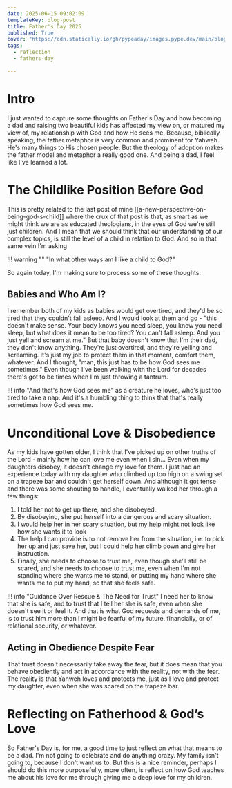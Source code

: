 ```yaml
---
date: 2025-06-15 09:02:09
templateKey: blog-post
title: Father's Day 2025
published: True
cover: "https://cdn.statically.io/gh/pypeaday/images.pype.dev/main/blog-media/20250615180524_3adc14dd.png"
tags:
  - reflection
  - fathers-day

---
```


# Intro

I just wanted to capture some thoughts on Father's
Day and how becoming a dad and raising two beautiful kids has affected my view
on, or matured my view of, my relationship with God and how He sees me.
Because, biblically speaking, the father metaphor is very common and prominent
for Yahweh. He's many things to His chosen people. But the theology of adoption
makes the father model and metaphor a really good one. And being a dad,
I feel like I've learned a lot.

# The Childlike Position Before God

This is pretty related to the last post of mine [[a-new-perspective-on-being-god-s-child]] 
where the crux of that post is that, as smart as we might think we
are as educated theologians, in the eyes of God we're still just children. And
I mean that we should think that our understanding of our complex topics, is
still the level of a child in relation to God. And so in that
same vein I'm asking 

!!! warning ""
    "In what other ways am I like a child to God?" 

So again today, I'm making sure to process some of these thoughts.

## Babies and Who Am I?

I remember both of my kids as babies would get overtired, and they'd be so
tired that they couldn't fall asleep. And I would look at them and go - "this
doesn't make sense. Your body knows you need sleep, you know you need sleep,
but what does it mean to be too tired? You can't fall asleep. And you just yell
and scream at me." But that baby doesn't know that I'm their dad, they don't
know anything. They're just overtired, and they're yelling and screaming. It's
just my job to protect them in that moment, comfort them, whatever. And I
thought, "man, this just has to be how God sees me sometimes." Even though I've
been walking with the Lord for decades there's got to be
times when I'm just throwing a tantrum. 

!!! info "And that's how God sees me"
    as a creature he loves, who's just too tired to take a nap. And it's a
    humbling thing to think that that's really sometimes how God sees me.

# Unconditional Love & Disobedience

As my kids have gotten older, I think that I've picked up on other truths
of the Lord - mainly how he can love me even when I sin... Even when my daughters
disobey, it doesn't change my love for them. I just had an experience today with
my daughter who climbed up too high on a swing set on a trapeze bar and
couldn't get herself down. And although it got tense and there was some shouting to handle, I eventually walked her through a few things:

1. I told her not to get up there, and she disobeyed.
2. By disobeying, she put herself into a dangerous and scary situation.
3. I would help her in her scary situation, but my help might not look like how she wants it to look
4. The help I can provide is to not remove her from the situation, i.e. to pick her up and just save her, but I could help her climb down and give her instruction.
5. Finally, she needs to choose to trust me, even though she'll still be scared, and she needs to choose to trust me, even when I'm not standing where
she wants me to stand, or putting my hand where she wants me to put my hand, so
that she feels safe. 

!!! info "Guidance Over Rescue & The Need for Trust"
    I need her to know that she is safe, and to trust that I tell her she is
    safe, even when she doesn't see it or feel it. And that is what God requests
    and demands of me, is to trust him more than I might be fearful of my future,
    financially, or of relational security, or whatever.

## Acting in Obedience Despite Fear

That trust doesn't necessarily take away the fear, but it does mean that you
behave obediently and act in accordance with the reality, not with the fear.
The reality is that Yahweh loves and protects me, just as I love and protect my
daughter, even when she was scared on the trapeze bar.

# Reflecting on Fatherhood & God’s Love

So Father's Day is, for me, a good time to just reflect on what that means to
be a dad. I'm not going to celebrate and do anything crazy. My family isn't
going to, because I don't want us to. But this is a nice reminder, perhaps I
should do this more purposefully, more often, is reflect on how
God teaches me about his love for me through giving me a deep love for my
children.
